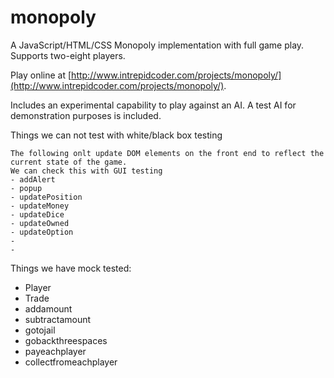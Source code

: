 # monopoly

A JavaScript/HTML/CSS Monopoly implementation with full game play. Supports two-eight players.

Play online at [http://www.intrepidcoder.com/projects/monopoly/](http://www.intrepidcoder.com/projects/monopoly/).

Includes an experimental capability to play against an AI. A test AI for demonstration purposes is included.

Things we can not test with white/black box testing

    The following onlt update DOM elements on the front end to reflect the current state of the game.
    We can check this with GUI testing
    - addAlert
    - popup
    - updatePosition
    - updateMoney
    - updateDice
    - updateOwned
    - updateOption
    -
    -

Things we have mock tested:

- Player
- Trade
- addamount
- subtractamount
- gotojail
- gobackthreespaces
- payeachplayer
- collectfromeachplayer
